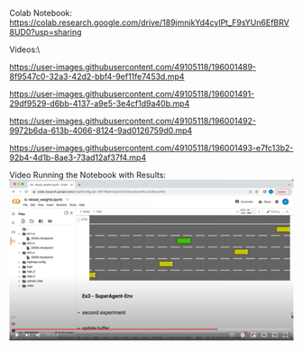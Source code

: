 Colab Notebook:\
https://colab.research.google.com/drive/189jmnjkYd4cylPt_F9sYUn6EfBRV8UD0?usp=sharing

Videos:\

https://user-images.githubusercontent.com/49105118/196001489-8f9547c0-32a3-42d2-bbf4-9ef11fe7453d.mp4

https://user-images.githubusercontent.com/49105118/196001491-29df9529-d6bb-4137-a9e5-3e4cf1d9a40b.mp4

https://user-images.githubusercontent.com/49105118/196001492-9972b6da-613b-4066-8124-9ad0126759d0.mp4

https://user-images.githubusercontent.com/49105118/196001493-e7fc13b2-92b4-4d1b-8ae3-73ad12af37f4.mp4

Video Running the Notebook with Results:\
[![Notebook Demonstration](https://github.com/eladprager/IDC-Reinforcement-Learning-Final-Ass-92/blob/main/Video.JPG)](https://www.youtube.com/watch?v=NUwIoygRHaM)
